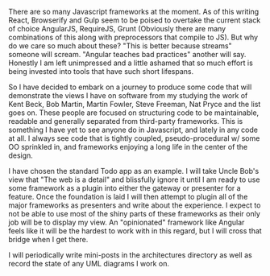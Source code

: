 There are so many Javascript frameworks at the moment. As of this writing React, Browserify and Gulp seem to be poised to overtake the current stack of choice AngularJS, RequireJS, Grunt (Obviously there are many combinations of this along with preprocessors that compile to JS). But why do we care so much about these? "This is better because streams" someone will scream. "Angular teaches bad practices" another will say. Honestly I am left unimpressed and a little ashamed that so much effort is being invested into tools that have such short lifespans.

So I have decided to embark on a journey to produce some code that will demonstrate the views I have on software from my studying the work of Kent Beck, Bob Martin, Martin Fowler, Steve Freeman, Nat Pryce and the list goes on. These people are focused on structuring code to be maintainable, readable and generally separated from third-party frameworks. This is something I have yet to see anyone do in Javascript, and lately in any code at all. I always see code that is tightly coupled, pseudo-procedural w/ some OO sprinkled in, and frameworks enjoying a long life in the center of the design.

I have chosen the standard Todo app as an example. I will take Uncle Bob's view that "The web is a detail" and blissfully ignore it until I am ready to use some framework as a plugin into either the gateway or presenter for a feature. Once the foundation is laid I will then attempt to plugin all of the major frameworks as presenters and write about the experience. I expect to not be able to use most of the shiny parts of these frameworks as their only job will be to display my view. An "opinionated" framework like Angular feels like it will be the hardest to work with in this regard, but I will cross that bridge when I get there.

I will periodically write mini-posts in the architectures directory as well as record the state of any UML diagrams I work on.
